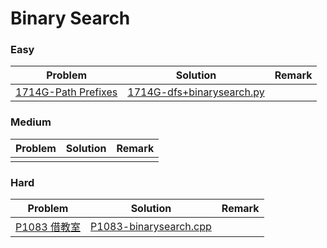 # Binary Search

### Easy

| Problem | Solution | Remark |
| ------- | -------- | ------ |
| [1714G-Path Prefixes](https://codeforces.com/problemset/problem/1714/G) | [1714G-dfs+binarysearch.py](https://github.com/chuzhumin98/PythonForMillions/blob/main/Codeforces/1714/1714G-dfs+binarysearch.py) |        |



### Medium

| Problem                                                      | Solution                                                     | Remark |
| ------------------------------------------------------------ | ------------------------------------------------------------ | ------ |
|   |  |        |



### Hard

| Problem | Solution | Remark |
| ------- | -------- | ------ |
| [P1083 借教室](https://www.luogu.com.cn/problem/P1083)  | [P1083-binarysearch.cpp](https://github.com/chuzhumin98/PythonForMillions/blob/main/luogu/P1083-binarysearch.cpp) |        |